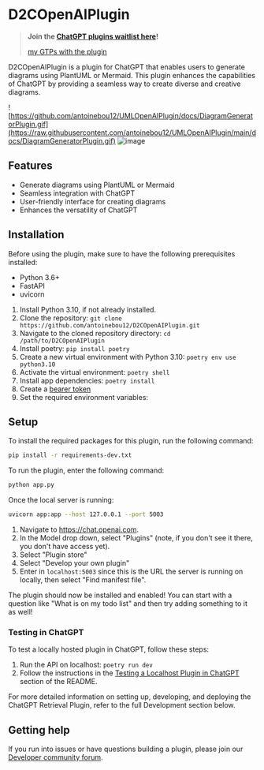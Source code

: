 # D2COpenAIPlugin

> **Join the [ChatGPT plugins waitlist here](https://openai.com/waitlist/plugins)!**
> 
> [my GTPs with the plugin](https://chat.openai.com/g/g-B1Bfoq5qh-uml-diagram-creation-expert)

D2COpenAIPlugin is a plugin for ChatGPT that enables users to generate diagrams using PlantUML or Mermaid. This plugin enhances the capabilities of ChatGPT by providing a seamless way to create diverse and creative diagrams.

![https://github.com/antoinebou12/UMLOpenAIPlugin/docs/DiagramGeneratorPlugin.gif](https://raw.githubusercontent.com/antoinebou12/UMLOpenAIPlugin/main/docs/DiagramGeneratorPlugin.gif)
![image](https://github.com/antoinebou12/D2COpenAIPlugin/assets/13888068/638e6ef6-b006-4f63-a7b8-b765fc0d8a41)

## Features
- Generate diagrams using PlantUML or Mermaid
- Seamless integration with ChatGPT
- User-friendly interface for creating diagrams
- Enhances the versatility of ChatGPT

## Installation
Before using the plugin, make sure to have the following prerequisites installed:

- Python 3.6+
- FastAPI
- uvicorn

1. Install Python 3.10, if not already installed.
2. Clone the repository: `git clone https://github.com/antoinebou12/D2COpenAIPlugin.git`
3. Navigate to the cloned repository directory: `cd /path/to/D2COpenAIPlugin`
4. Install poetry: `pip install poetry`
5. Create a new virtual environment with Python 3.10: `poetry env use python3.10`
6. Activate the virtual environment: `poetry shell`
7. Install app dependencies: `poetry install`
8. Create a [bearer token](#general-environment-variables)
9. Set the required environment variables:

## Setup

To install the required packages for this plugin, run the following command:

```bash
pip install -r requirements-dev.txt
```

To run the plugin, enter the following command:

```bash
python app.py
```

Once the local server is running:

```bash
uvicorn app:app --host 127.0.0.1 --port 5003
```

1. Navigate to https://chat.openai.com.
2. In the Model drop down, select "Plugins" (note, if you don't see it there, you don't have access yet).
3. Select "Plugin store"
4. Select "Develop your own plugin"
5. Enter in `localhost:5003` since this is the URL the server is running on locally, then select "Find manifest file".

The plugin should now be installed and enabled! You can start with a question like "What is on my todo list" and then try adding something to it as well!


### Testing in ChatGPT

To test a locally hosted plugin in ChatGPT, follow these steps:

1. Run the API on localhost: `poetry run dev`
2. Follow the instructions in the [Testing a Localhost Plugin in ChatGPT](#testing-a-localhost-plugin-in-chatgpt) section of the README.

For more detailed information on setting up, developing, and deploying the ChatGPT Retrieval Plugin, refer to the full Development section below.


## Getting help

If you run into issues or have questions building a plugin, please join our [Developer community forum](https://community.openai.com/c/chat-plugins/20).
